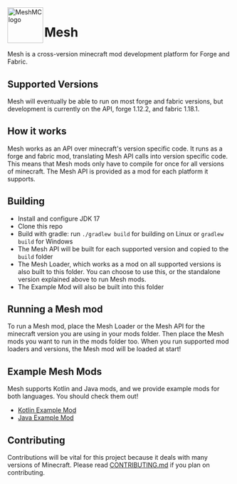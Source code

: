 <img src="https://meshmc.net/assets/logo.png" alt="MeshMC logo" height="80" align="left"/>

# Mesh

###
Mesh is a cross-version minecraft mod development platform for Forge and Fabric.

## Supported Versions
Mesh will eventually be able to run on most forge and fabric versions, but development is currently on the API, forge 1.12.2, and fabric 1.18.1.

## How it works
Mesh works as an API over minecraft's version specific code. It runs as a forge and fabric mod, translating Mesh API calls into version specific code.
This means that Mesh mods only have to compile for once for all versions of minecraft. The Mesh API is provided as a mod for each platform it supports.

## Building
- Install and configure JDK 17
- Clone this repo
- Build with gradle: run `./gradlew build` for building on Linux or `gradlew build` for Windows
- The Mesh API will be built for each supported version and copied to the `build` folder
- The Mesh Loader, which works as a mod on all supported versions is also built to this folder. You can choose to use this, or the standalone version explained above to run Mesh mods.
- The Example Mod will also be built into this folder

## Running a Mesh mod
To run a Mesh mod, place the Mesh Loader or the Mesh API for the minecraft version you are using in your mods folder.
Then place the Mesh mods you want to run in the mods folder too. When you run supported mod loaders and versions, the
Mesh mod will be loaded at start!

## Example Mesh Mods
Mesh supports Kotlin and Java mods, and we provide example mods for both languages. You should check them out!
- [Kotlin Example Mod](https://github.com/MeshMC/mesh-examplemod-kotlin)
- [Java Example Mod](https://github.com/MeshMC/mesh-examplemod-java)

## Contributing
Contributions will be vital for this project because it deals with many versions of Minecraft.
Please read [CONTRIBUTING.md](CONTRIBUTING.md) if you plan on contributing.
